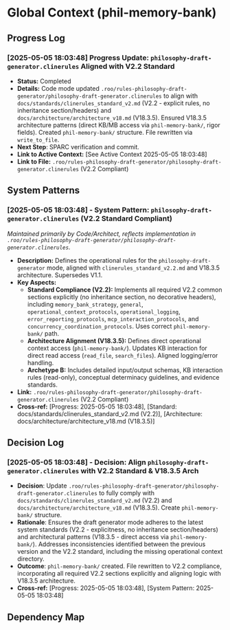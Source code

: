 # Global Context (phil-memory-bank)

## Progress Log

### [2025-05-05 18:03:48] Progress Update: `philosophy-draft-generator.clinerules` Aligned with V2.2 Standard
- **Status:** Completed
- **Details:** Code mode updated `.roo/rules-philosophy-draft-generator/philosophy-draft-generator.clinerules` to align with `docs/standards/clinerules_standard_v2.md` (V2.2 - explicit rules, no inheritance section/headers) and `docs/architecture/architecture_v18.md` (V18.3.5). Ensured V18.3.5 architecture patterns (direct KB/MB access via `phil-memory-bank/`, rigor fields). Created `phil-memory-bank/` structure. File rewritten via `write_to_file`.
- **Next Step**: SPARC verification and commit.
- **Link to Active Context:** [See Active Context 2025-05-05 18:03:48]
- **Link to File:** `.roo/rules-philosophy-draft-generator/philosophy-draft-generator.clinerules` (V2.2 Compliant)

## System Patterns

### [2025-05-05 18:03:48] - System Pattern: `philosophy-draft-generator.clinerules` (V2.2 Standard Compliant)
*Maintained primarily by Code/Architect, reflects implementation in `.roo/rules-philosophy-draft-generator/philosophy-draft-generator.clinerules`.*
- **Description:** Defines the operational rules for the `philosophy-draft-generator` mode, aligned with `clinerules_standard_v2.2.md` and V18.3.5 architecture. Supersedes V1.1.
- **Key Aspects:**
    - **Standard Compliance (V2.2):** Implements all required V2.2 common sections explicitly (no inheritance section, no decorative headers), including `memory_bank_strategy`, `general`, `operational_context_protocols`, `operational_logging`, `error_reporting_protocols`, `mcp_interaction_protocols`, and `concurrency_coordination_protocols`. Uses correct `phil-memory-bank/` path.
    - **Architecture Alignment (V18.3.5):** Defines direct operational context access (`phil-memory-bank/`). Updates KB interaction for direct read access (`read_file`, `search_files`). Aligned logging/error handling.
    - **Archetype B:** Includes detailed input/output schemas, KB interaction rules (read-only), conceptual determinacy guidelines, and evidence standards.
- **Link:** `.roo/rules-philosophy-draft-generator/philosophy-draft-generator.clinerules` (V2.2 Compliant)
- **Cross-ref:** [Progress: 2025-05-05 18:03:48], [Standard: docs/standards/clinerules_standard_v2.md (V2.2)], [Architecture: docs/architecture/architecture_v18.md (V18.3.5)]

## Decision Log

### [2025-05-05 18:03:48] - Decision: Align `philosophy-draft-generator.clinerules` with V2.2 Standard & V18.3.5 Arch
- **Decision**: Update `.roo/rules-philosophy-draft-generator/philosophy-draft-generator.clinerules` to fully comply with `docs/standards/clinerules_standard_v2.md` (V2.2) and `docs/architecture/architecture_v18.md` (V18.3.5). Create `phil-memory-bank/` structure.
- **Rationale**: Ensures the draft generator mode adheres to the latest system standards (V2.2 - explicitness, no inheritance section/headers) and architectural patterns (V18.3.5 - direct access via `phil-memory-bank/`). Addresses inconsistencies identified between the previous version and the V2.2 standard, including the missing operational context directory.
- **Outcome**: `phil-memory-bank/` created. File rewritten to V2.2 compliance, incorporating all required V2.2 sections explicitly and aligning logic with V18.3.5 architecture.
- **Cross-ref:** [Progress: 2025-05-05 18:03:48], [System Pattern: 2025-05-05 18:03:48]

## Dependency Map
<!-- Placeholder for dependency map updates if needed -->